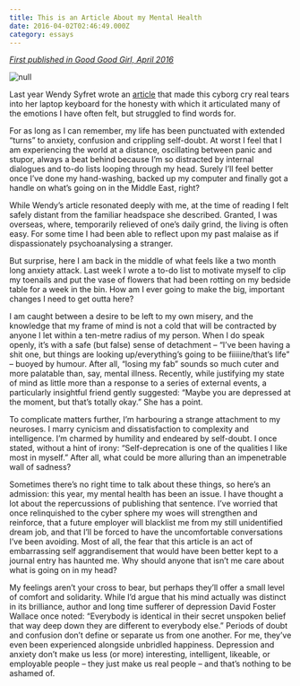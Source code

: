 ```yaml
---
title: This is an Article About my Mental Health
date: 2016-04-02T02:46:49.000Z
category: essays
---
```

[_First published in Good Good Girl, April 2016_](http://goodgoodgirl.com/this-is-an-article-about-my-mental-health/)

![null](/img/main.jpg)

Last year Wendy Syfret wrote an [article](http://goodgoodgirl.com/this-is-an-article-about-my-anxiety/) that made this cyborg cry real tears into her laptop keyboard for the honesty with which it articulated many of the emotions I have often felt, but struggled to find words for.

For as long as I can remember, my life has been punctuated with extended “turns” to anxiety, confusion and crippling self-doubt. At worst I feel that I am experiencing the world at a distance, oscillating between panic and stupor, always a beat behind because I’m so distracted by internal dialogues and to-do lists looping through my head. Surely I’ll feel better once I’ve done my hand-washing, backed up my computer and finally got a handle on what’s going on in the Middle East, right?

While Wendy’s article resonated deeply with me, at the time of reading I felt safely distant from the familiar headspace she described. Granted, I was overseas, where, temporarily relieved of one’s daily grind, the living is often easy. For some time I had been able to reflect upon my past malaise as if dispassionately psychoanalysing a stranger.

But surprise, here I am back in the middle of what feels like a two month long anxiety attack. Last week I wrote a to-do list to motivate myself to clip my toenails and put the vase of flowers that had been rotting on my bedside table for a week in the bin. How am I ever going to make the big, important changes I need to get outta here?

I am caught between a desire to be left to my own misery, and the knowledge that my frame of mind is not a cold that will be contracted by anyone I let within a ten-metre radius of my person. When I do speak openly, it’s with a safe (but false) sense of detachment – “I’ve been having a shit one, but things are looking up/everything’s going to be fiiiiine/that’s life” – buoyed by humour. After all, “losing my fab” sounds so much cuter and more palatable than, say, mental illness. Recently, while justifying my state of mind as little more than a response to a series of external events, a particularly insightful friend gently suggested: “Maybe you are depressed at the moment, but that’s totally okay.” She has a point.

To complicate matters further, I’m harbouring a strange attachment to my neuroses. I marry cynicism and dissatisfaction to complexity and intelligence. I’m charmed by humility and endeared by self-doubt. I once stated, without a hint of irony: “Self-deprecation is one of the qualities I like most in myself.” After all, what could be more alluring than an impenetrable wall of sadness?

Sometimes there’s no right time to talk about these things, so here’s an admission: this year, my mental health has been an issue. I have thought a lot about the repercussions of publishing that sentence. I’ve worried that once relinquished to the cyber sphere my woes will strengthen and reinforce, that a future employer will blacklist me from my still unidentified dream job, and that I’ll be forced to have the uncomfortable conversations I’ve been avoiding. Most of all, the fear that this article is an act of embarrassing self aggrandisement that would have been better kept to a journal entry has haunted me. Why should anyone that isn’t me care about what is going on in my head?

My feelings aren’t your cross to bear, but perhaps they’ll offer a small level of comfort and solidarity. While I’d argue that his mind actually was distinct in its brilliance, author and long time sufferer of depression David Foster Wallace once noted: “Everybody is identical in their secret unspoken belief that way deep down they are different to everybody else.” Periods of doubt and confusion don’t define or separate us from one another. For me, they’ve even been experienced alongside unbridled happiness. Depression and anxiety don’t make us less (or more) interesting, intelligent, likeable, or employable people – they just make us real people – and that’s nothing to be ashamed of.
